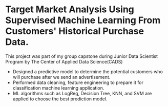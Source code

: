 # Target Market Analysis Using Supervised Machine Learning From Customers' Historical Purchase Data.

This project was part of my group capstone during Junior Data Scientist Program by The Center of Applied Data Science(CADS)
* Designed a predictive model to determine the potential customers who will purchase after we send an advertisement.
* Performed data cleaning, feature engineering to prepare it for classification machine learning application.
* ML algorithms such as LogReg, Decision Tree, KNN, and SVM are applied to choose the best prediction model.
